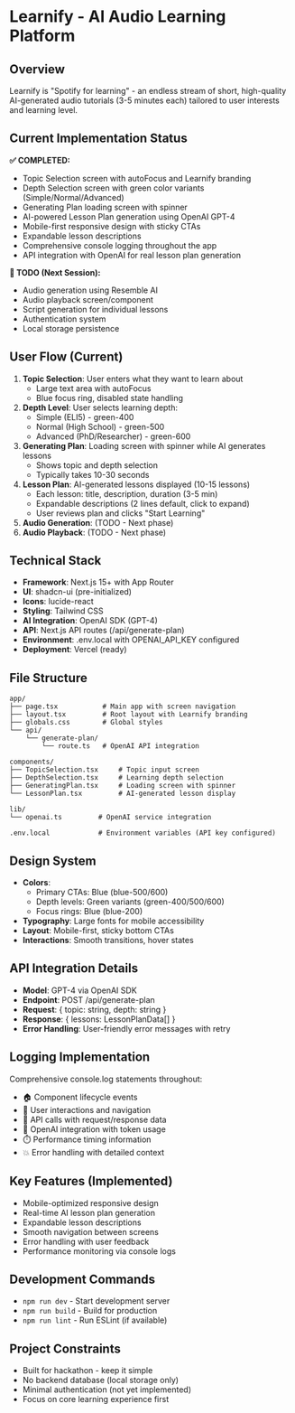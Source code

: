 # Learnify - AI Audio Learning Platform

## Overview
Learnify is "Spotify for learning" - an endless stream of short, high-quality AI-generated audio tutorials (3-5 minutes each) tailored to user interests and learning level.

## Current Implementation Status
**✅ COMPLETED:**
- Topic Selection screen with autoFocus and Learnify branding
- Depth Selection screen with green color variants (Simple/Normal/Advanced)
- Generating Plan loading screen with spinner 
- AI-powered Lesson Plan generation using OpenAI GPT-4
- Mobile-first responsive design with sticky CTAs
- Expandable lesson descriptions
- Comprehensive console logging throughout the app
- API integration with OpenAI for real lesson plan generation

**🚧 TODO (Next Session):**
- Audio generation using Resemble AI
- Audio playback screen/component
- Script generation for individual lessons
- Authentication system
- Local storage persistence

## User Flow (Current)
1. **Topic Selection**: User enters what they want to learn about
   - Large text area with autoFocus
   - Blue focus ring, disabled state handling
2. **Depth Level**: User selects learning depth:
   - Simple (ELI5) - green-400
   - Normal (High School) - green-500  
   - Advanced (PhD/Researcher) - green-600
3. **Generating Plan**: Loading screen with spinner while AI generates lessons
   - Shows topic and depth selection
   - Typically takes 10-30 seconds
4. **Lesson Plan**: AI-generated lessons displayed (10-15 lessons)
   - Each lesson: title, description, duration (3-5 min)
   - Expandable descriptions (2 lines default, click to expand)
   - User reviews plan and clicks "Start Learning"
5. **Audio Generation**: (TODO - Next phase)
6. **Audio Playback**: (TODO - Next phase)

## Technical Stack
- **Framework**: Next.js 15+ with App Router
- **UI**: shadcn-ui (pre-initialized)
- **Icons**: lucide-react
- **Styling**: Tailwind CSS
- **AI Integration**: OpenAI SDK (GPT-4)
- **API**: Next.js API routes (/api/generate-plan)
- **Environment**: .env.local with OPENAI_API_KEY configured
- **Deployment**: Vercel (ready)

## File Structure
```
app/
├── page.tsx           # Main app with screen navigation
├── layout.tsx         # Root layout with Learnify branding
├── globals.css        # Global styles
└── api/
    └── generate-plan/
        └── route.ts   # OpenAI API integration

components/
├── TopicSelection.tsx     # Topic input screen
├── DepthSelection.tsx     # Learning depth selection
├── GeneratingPlan.tsx     # Loading screen with spinner
└── LessonPlan.tsx         # AI-generated lesson display

lib/
└── openai.ts         # OpenAI service integration

.env.local            # Environment variables (API key configured)
```

## Design System
- **Colors**: 
  - Primary CTAs: Blue (blue-500/600)
  - Depth levels: Green variants (green-400/500/600)
  - Focus rings: Blue (blue-200)
- **Typography**: Large fonts for mobile accessibility
- **Layout**: Mobile-first, sticky bottom CTAs
- **Interactions**: Smooth transitions, hover states

## API Integration Details
- **Model**: GPT-4 via OpenAI SDK
- **Endpoint**: POST /api/generate-plan
- **Request**: { topic: string, depth: string }
- **Response**: { lessons: LessonPlanData[] }
- **Error Handling**: User-friendly error messages with retry

## Logging Implementation
Comprehensive console.log statements throughout:
- 🏠 Component lifecycle events
- 🎯 User interactions and navigation
- 🚀 API calls with request/response data
- 🤖 OpenAI integration with token usage
- ⏱️ Performance timing information
- 💥 Error handling with detailed context

## Key Features (Implemented)
- Mobile-optimized responsive design
- Real-time AI lesson plan generation
- Expandable lesson descriptions
- Smooth navigation between screens
- Error handling with user feedback
- Performance monitoring via console logs

## Development Commands
- `npm run dev` - Start development server
- `npm run build` - Build for production
- `npm run lint` - Run ESLint (if available)

## Project Constraints
- Built for hackathon - keep it simple
- No backend database (local storage only)
- Minimal authentication (not yet implemented)
- Focus on core learning experience first